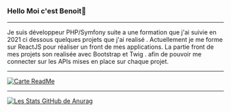 ### Hello  Moi c'est Benoit👋
-------------  

Je suis développeur PHP/Symfony suite a une formation que j'ai suivie en 2021
ci dessous quelques projets que j'ai realisé . 
Actuellement je me forme sur ReactJS pour réaliser un front de mes applications. 
La partie front de mes projets son realisée avec Bootstrap et Twig .
afin de pouvoir me connecter sur les APIs mises en place sur chaque projet.  

------------------  

[![Carte ReadMe](https://github-readme-stats.vercel.app/api/pin/?username=QUENTINBenoit&repo=Tech_A_Way)](https://github.com/QUENTINBenoit/Tech_A_Way)


------------------  
<!--
**QUENTINBenoit/QUENTINBenoit** is a ✨ _special_ ✨ repository because its `README.md` (this file) appears on your GitHub profile.
-->

[![Les Stats GitHub de Anurag](https://github-readme-stats.vercel.app/api?username=QUENTINBenoit&count_private=true&show_icons=true&theme=city_lights&show_icons=true)](https://github.com/anuraghazra/github-readme-stats)
